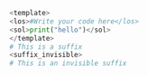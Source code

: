 ```python test.py -r 'python test.py'
<template>
<los>#Write your code here</los>
<sol>print("hello")</sol>
</template>
# This is a suffix
<suffix_invisible>
# This is an invisible suffix
```